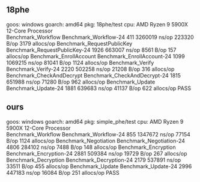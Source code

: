 ## 18phe

goos: windows
goarch: amd64
pkg: 18phe/test
cpu: AMD Ryzen 9 5900X 12-Core Processor            
Benchmark_Workflow
Benchmark_Workflow-24            	     411	   3260019 ns/op	  223320 B/op	    3179 allocs/op
Benchmark_RequestPublicKey
Benchmark_RequestPublicKey-24    	    1926	    663007 ns/op	    8561 B/op	     157 allocs/op
Benchmark_EnrollAccount
Benchmark_EnrollAccount-24       	    1099	   1069215 ns/op	   81041 B/op	    1124 allocs/op
Benchmark_Verify
Benchmark_Verify-24              	    2220	    502258 ns/op	   21208 B/op	     316 allocs/op
Benchmark_CheckAndDecrypt
Benchmark_CheckAndDecrypt-24     	    1815	    651988 ns/op	   71280 B/op	     962 allocs/op
Benchmark_Update
Benchmark_Update-24              	    1881	    639683 ns/op	   41137 B/op	     622 allocs/op
PASS

## ours

goos: windows
goarch: amd64
pkg: simple_phe/test
cpu: AMD Ryzen 9 5900X 12-Core Processor            
Benchmark_Workflow
Benchmark_Workflow-24       	     855	   1347672 ns/op	   77154 B/op	    1124 allocs/op
Benchmark_Negotiation
Benchmark_Negotiation-24    	    4806	    284102 ns/op	    7488 B/op	     148 allocs/op
Benchmark_Encryption
Benchmark_Encryption-24     	    2881	    509384 ns/op	   19729 B/op	     267 allocs/op
Benchmark_Decryption
Benchmark_Decryption-24     	    2179	    537891 ns/op	   33511 B/op	     455 allocs/op
Benchmark_Update
Benchmark_Update-24         	    2996	    447183 ns/op	   16084 B/op	     251 allocs/op
PASS

